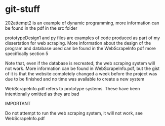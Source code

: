 # git-stuff

202attempt2 is an example of dynamic programming, more information can be found in the pdf in the src folder

prototypeDesign1 and py files are examples of code produced as part of my dissertation for web scraping.
More information about the design of the program and database used can be found in the WebScrapeInfo pdf
  more specifically section 5
  
Note that, even if the database is recreated, the web scraping system will not work.
More information can be found in WebScrapeInfo.pdf, but the gist of it is that the website completely changed a week before the project
was due to be finished and no time was available to create a new system

WebScrapeInfo.pdf refers to prototype systems. These have been intentionally omitted as they are bad


IMPORTANT

Do not attempt to run the web scraping system, it will not work, see WebScrapeInfo.pdf
